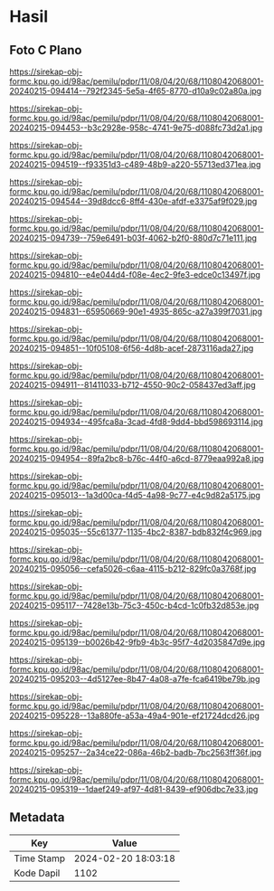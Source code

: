 # Hasil

## Foto C Plano

https://sirekap-obj-formc.kpu.go.id/98ac/pemilu/pdpr/11/08/04/20/68/1108042068001-20240215-094414--792f2345-5e5a-4f65-8770-d10a9c02a80a.jpg

https://sirekap-obj-formc.kpu.go.id/98ac/pemilu/pdpr/11/08/04/20/68/1108042068001-20240215-094453--b3c2928e-958c-4741-9e75-d088fc73d2a1.jpg

https://sirekap-obj-formc.kpu.go.id/98ac/pemilu/pdpr/11/08/04/20/68/1108042068001-20240215-094519--f93351d3-c489-48b9-a220-55713ed371ea.jpg

https://sirekap-obj-formc.kpu.go.id/98ac/pemilu/pdpr/11/08/04/20/68/1108042068001-20240215-094544--39d8dcc6-8ff4-430e-afdf-e3375af9f029.jpg

https://sirekap-obj-formc.kpu.go.id/98ac/pemilu/pdpr/11/08/04/20/68/1108042068001-20240215-094739--759e6491-b03f-4062-b2f0-880d7c71e111.jpg

https://sirekap-obj-formc.kpu.go.id/98ac/pemilu/pdpr/11/08/04/20/68/1108042068001-20240215-094810--e4e044d4-f08e-4ec2-9fe3-edce0c13497f.jpg

https://sirekap-obj-formc.kpu.go.id/98ac/pemilu/pdpr/11/08/04/20/68/1108042068001-20240215-094831--65950669-90e1-4935-865c-a27a399f7031.jpg

https://sirekap-obj-formc.kpu.go.id/98ac/pemilu/pdpr/11/08/04/20/68/1108042068001-20240215-094851--10f05108-6f56-4d8b-acef-2873116ada27.jpg

https://sirekap-obj-formc.kpu.go.id/98ac/pemilu/pdpr/11/08/04/20/68/1108042068001-20240215-094911--81411033-b712-4550-90c2-058437ed3aff.jpg

https://sirekap-obj-formc.kpu.go.id/98ac/pemilu/pdpr/11/08/04/20/68/1108042068001-20240215-094934--495fca8a-3cad-4fd8-9dd4-bbd598693114.jpg

https://sirekap-obj-formc.kpu.go.id/98ac/pemilu/pdpr/11/08/04/20/68/1108042068001-20240215-094954--89fa2bc8-b76c-44f0-a6cd-8779eaa992a8.jpg

https://sirekap-obj-formc.kpu.go.id/98ac/pemilu/pdpr/11/08/04/20/68/1108042068001-20240215-095013--1a3d00ca-f4d5-4a98-9c77-e4c9d82a5175.jpg

https://sirekap-obj-formc.kpu.go.id/98ac/pemilu/pdpr/11/08/04/20/68/1108042068001-20240215-095035--55c61377-1135-4bc2-8387-bdb832f4c969.jpg

https://sirekap-obj-formc.kpu.go.id/98ac/pemilu/pdpr/11/08/04/20/68/1108042068001-20240215-095056--cefa5026-c6aa-4115-b212-829fc0a3768f.jpg

https://sirekap-obj-formc.kpu.go.id/98ac/pemilu/pdpr/11/08/04/20/68/1108042068001-20240215-095117--7428e13b-75c3-450c-b4cd-1c0fb32d853e.jpg

https://sirekap-obj-formc.kpu.go.id/98ac/pemilu/pdpr/11/08/04/20/68/1108042068001-20240215-095139--b0026b42-9fb9-4b3c-95f7-4d2035847d9e.jpg

https://sirekap-obj-formc.kpu.go.id/98ac/pemilu/pdpr/11/08/04/20/68/1108042068001-20240215-095203--4d5127ee-8b47-4a08-a7fe-fca6419be79b.jpg

https://sirekap-obj-formc.kpu.go.id/98ac/pemilu/pdpr/11/08/04/20/68/1108042068001-20240215-095228--13a880fe-a53a-49a4-901e-ef21724dcd26.jpg

https://sirekap-obj-formc.kpu.go.id/98ac/pemilu/pdpr/11/08/04/20/68/1108042068001-20240215-095257--2a34ce22-086a-46b2-badb-7bc2563ff36f.jpg

https://sirekap-obj-formc.kpu.go.id/98ac/pemilu/pdpr/11/08/04/20/68/1108042068001-20240215-095319--1daef249-af97-4d81-8439-ef906dbc7e33.jpg


## Metadata

| Key        | Value               |
| ---------- | ------------------- |
| Time Stamp | 2024-02-20 18:03:18 |
| Kode Dapil | 1102                |



